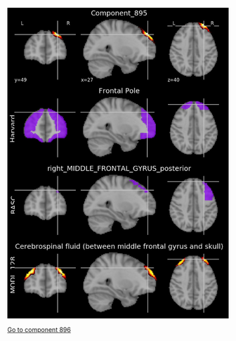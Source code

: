 


![895](preliminary/895.jpg "Component 895")

[Go to component 896](https://parietal-inria.github.io/MODL_atlas/1024/896 "Component 896")